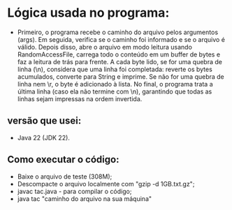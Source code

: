   # Lógica usada no programa:
  - Primeiro, o programa recebe o caminho do arquivo pelos argumentos (args). Em seguida, verifica se o caminho foi informado e se o arquivo é válido. Depois disso, abre o arquivo em modo leitura usando RandomAccessFile, carrega todo o conteúdo em um buffer de bytes e faz a leitura de trás para frente. A cada byte lido, se for uma quebra de linha (\n), considera que uma linha foi completada: reverte os bytes acumulados, converte para String e imprime. Se não for uma quebra de linha nem \r, o byte é adicionado à lista. No final, o programa trata a última linha (caso ela não termine com \n), garantindo que todas as linhas sejam impressas na ordem invertida.

  ## versão que usei:
- Java 22 (JDK 22).

##  Como executar o código:
- Baixe o arquivo de teste (308M);
- Descompacte o arquivo localmente com "gzip -d 1GB.txt.gz";
- javac tac.java - para compilar o código;
- java tac "caminho do arquivo na sua máquina"
